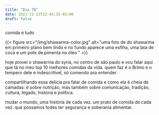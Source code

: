 ```yaml
---
title: "Dia 78"
date: 2021-11-23T22:43:35-03:00
draft: false
---
```


comida é tudo

{{< figure src="/img/shawarma-color.jpg" alt="uma foto de do shawarma em primeiro plano bem lindo e no fundo aparece uma esfiha, uma lata de coca e um pote de pimenta no óleo " >}}

hoje provei o shawarma do syria, no centro de são paulo e vou falar aqui que tá no meu top 10 melhores comidas da vida. quem faz é o Brimo e o tempero dele é indescritível, só comendo pra entender.

compartilhando essa delícia pra falar de comida e como ela é cheia de camadas: é sobre nutrição, mas também sobre comunicação, tradição, cultura, legado, história e política. 

mudar o mundo, uma história de cada vez. um prato de comida de cada vez. que possamos todes ter segurança e soberania alimentar.